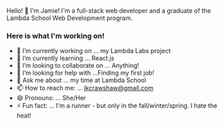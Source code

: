 Hello! 👋
I'm Jamie! I'm a full-stack web developer and a graduate of the Lambda School Web Development program. 
 
### Here is what I'm working on!
- 🔭 I’m currently working on ... my Lambda Labs project
- 🌱 I’m currently learning ... React.js
- 👯 I’m looking to collaborate on ... Anything!
- 🤔 I’m looking for help with ...Finding my first job!
- 💬 Ask me about ... my time at Lambda School
- 📫 How to reach me: ... jkcrawshaw@gmail.com
- 😄 Pronouns: ... She/Her
- ⚡ Fun fact: ... I'm a runner - but only in the fall/winter/spring. I hate the heat! 


